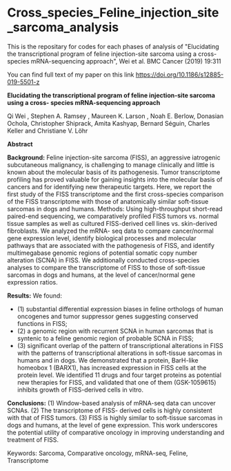 # Cross_species_Feline_injection_site_sarcoma_analysis

This is the repositary for codes for each phases of analysis of "Elucidating the transcriptional program of
feline injection-site sarcoma using a cross-
species mRNA-sequencing approach", Wei et al. BMC Cancer
(2019) 19:311

You can find full text of my paper on this link
https://doi.org/10.1186/s12885-019-5501-z

**Elucidating the transcriptional program of
feline injection-site sarcoma using a cross-
species mRNA-sequencing approach**

Qi Wei , Stephen A. Ramsey , Maureen K. Larson , Noah E. Berlow, Donasian Ochola, Christopher Shiprack,
Amita Kashyap, Bernard Séguin, Charles Keller and Christiane V. Löhr

**Abstract**

**Background:** 
Feline injection-site sarcoma (FISS), an aggressive iatrogenic subcutaneous malignancy, is challenging
to manage clinically and little is known about the molecular basis of its pathogenesis. Tumor transcriptome
profiling has proved valuable for gaining insights into the molecular basis of cancers and for identifying new
therapeutic targets. Here, we report the first study of the FISS transcriptome and the first cross-species comparison
of the FISS transcriptome with those of anatomically similar soft-tissue sarcomas in dogs and humans.
Methods: Using high-throughput short-read paired-end sequencing, we comparatively profiled FISS tumors vs.
normal tissue samples as well as cultured FISS-derived cell lines vs. skin-derived fibroblasts. We analyzed the mRNA-
seq data to compare cancer/normal gene expression level, identify biological processes and molecular pathways
that are associated with the pathogenesis of FISS, and identify multimegabase genomic regions of potential
somatic copy number alteration (SCNA) in FISS. We additionally conducted cross-species analyses to compare the
transcriptome of FISS to those of soft-tissue sarcomas in dogs and humans, at the level of cancer/normal gene
expression ratios.

**Results:** 
We found: 
- (1) substantial differential expression biases in feline orthologs of human oncogenes and tumor
suppressor genes suggesting conserved functions in FISS; 
- (2) a genomic region with recurrent SCNA in human
sarcomas that is syntenic to a feline genomic region of probable SCNA in FISS;
- (3) significant overlap of the
pattern of transcriptional alterations in FISS with the patterns of transcriptional alterations in soft-tissue sarcomas in
humans and in dogs. We demonstrated that a protein, BarH-like homeobox 1 (BARX1), has increased expression in
FISS cells at the protein level. We identified 11 drugs and four target proteins as potential new therapies for FISS,
and validated that one of them (GSK-1059615) inhibits growth of FISS-derived cells in vitro.

**Conclusions:** 
(1) Window-based analysis of mRNA-seq data can uncover SCNAs. (2) The transcriptome of FISS-
derived cells is highly consistent with that of FISS tumors. (3) FISS is highly similar to soft-tissue sarcomas in dogs
and humans, at the level of gene expression. This work underscores the potential utility of comparative oncology in
improving understanding and treatment of FISS.

Keywords: Sarcoma, Comparative oncology, mRNA-seq, Feline, Transcriptome

